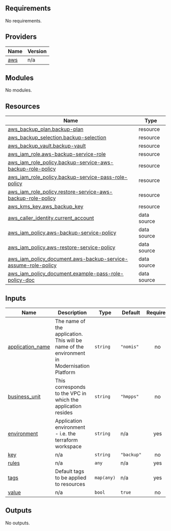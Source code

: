 <!-- BEGIN_TF_DOCS -->
## Requirements

No requirements.

## Providers

| Name | Version |
|------|---------|
| <a name="provider_aws"></a> [aws](#provider\_aws) | n/a |

## Modules

No modules.

## Resources

| Name | Type |
|------|------|
| [aws_backup_plan.backup-plan](https://registry.terraform.io/providers/hashicorp/aws/latest/docs/resources/backup_plan) | resource |
| [aws_backup_selection.backup-selection](https://registry.terraform.io/providers/hashicorp/aws/latest/docs/resources/backup_selection) | resource |
| [aws_backup_vault.backup-vault](https://registry.terraform.io/providers/hashicorp/aws/latest/docs/resources/backup_vault) | resource |
| [aws_iam_role.aws-backup-service-role](https://registry.terraform.io/providers/hashicorp/aws/latest/docs/resources/iam_role) | resource |
| [aws_iam_role_policy.backup-service-aws-backup-role-policy](https://registry.terraform.io/providers/hashicorp/aws/latest/docs/resources/iam_role_policy) | resource |
| [aws_iam_role_policy.backup-service-pass-role-policy](https://registry.terraform.io/providers/hashicorp/aws/latest/docs/resources/iam_role_policy) | resource |
| [aws_iam_role_policy.restore-service-aws-backup-role-policy](https://registry.terraform.io/providers/hashicorp/aws/latest/docs/resources/iam_role_policy) | resource |
| [aws_kms_key.aws_backup_key](https://registry.terraform.io/providers/hashicorp/aws/latest/docs/resources/kms_key) | resource |
| [aws_caller_identity.current_account](https://registry.terraform.io/providers/hashicorp/aws/latest/docs/data-sources/caller_identity) | data source |
| [aws_iam_policy.aws-backup-service-policy](https://registry.terraform.io/providers/hashicorp/aws/latest/docs/data-sources/iam_policy) | data source |
| [aws_iam_policy.aws-restore-service-policy](https://registry.terraform.io/providers/hashicorp/aws/latest/docs/data-sources/iam_policy) | data source |
| [aws_iam_policy_document.aws-backup-service-assume-role-policy](https://registry.terraform.io/providers/hashicorp/aws/latest/docs/data-sources/iam_policy_document) | data source |
| [aws_iam_policy_document.example-pass-role-policy-doc](https://registry.terraform.io/providers/hashicorp/aws/latest/docs/data-sources/iam_policy_document) | data source |

## Inputs

| Name | Description | Type | Default | Required |
|------|-------------|------|---------|:--------:|
| <a name="input_application_name"></a> [application\_name](#input\_application\_name) | The name of the application.  This will be name of the environment in Modernisation Platform | `string` | `"nomis"` | no |
| <a name="input_business_unit"></a> [business\_unit](#input\_business\_unit) | This corresponds to the VPC in which the application resides | `string` | `"hmpps"` | no |
| <a name="input_environment"></a> [environment](#input\_environment) | Application environment - i.e. the terraform workspace | `string` | n/a | yes |
| <a name="input_key"></a> [key](#input\_key) | n/a | `string` | `"backup"` | no |
| <a name="input_rules"></a> [rules](#input\_rules) | n/a | `any` | n/a | yes |
| <a name="input_tags"></a> [tags](#input\_tags) | Default tags to be applied to resources | `map(any)` | n/a | yes |
| <a name="input_value"></a> [value](#input\_value) | n/a | `bool` | `true` | no |

## Outputs

No outputs.
<!-- END_TF_DOCS -->